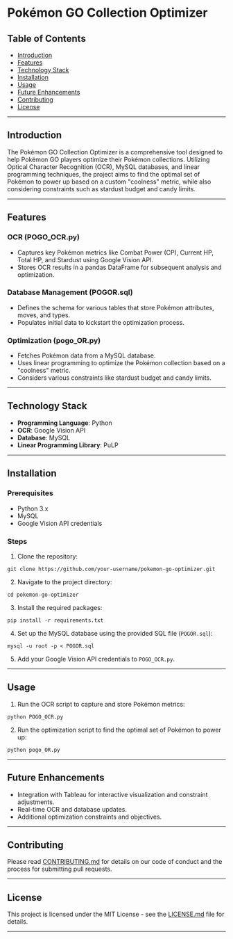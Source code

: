 # Pokémon GO Collection Optimizer

## Table of Contents

- [Introduction](#introduction)
- [Features](#features)
- [Technology Stack](#technology-stack)
- [Installation](#installation)
- [Usage](#usage)
- [Future Enhancements](#future-enhancements)
- [Contributing](#contributing)
- [License](#license)

---

## Introduction

The Pokémon GO Collection Optimizer is a comprehensive tool designed to help Pokémon GO players optimize their Pokémon collections. Utilizing Optical Character Recognition (OCR), MySQL databases, and linear programming techniques, the project aims to find the optimal set of Pokémon to power up based on a custom "coolness" metric, while also considering constraints such as stardust budget and candy limits.

---

## Features

### OCR (POGO_OCR.py)

- Captures key Pokémon metrics like Combat Power (CP), Current HP, Total HP, and Stardust using Google Vision API.
- Stores OCR results in a pandas DataFrame for subsequent analysis and optimization.

### Database Management (POGOR.sql)

- Defines the schema for various tables that store Pokémon attributes, moves, and types.
- Populates initial data to kickstart the optimization process.

### Optimization (pogo_OR.py)

- Fetches Pokémon data from a MySQL database.
- Uses linear programming to optimize the Pokémon collection based on a "coolness" metric.
- Considers various constraints like stardust budget and candy limits.

---

## Technology Stack

- **Programming Language**: Python
- **OCR**: Google Vision API
- **Database**: MySQL
- **Linear Programming Library**: PuLP

---

## Installation

### Prerequisites

- Python 3.x
- MySQL
- Google Vision API credentials

### Steps

1. Clone the repository:

```
git clone https://github.com/your-username/pokemon-go-optimizer.git
```

2. Navigate to the project directory:

```
cd pokemon-go-optimizer
```

3. Install the required packages:

```
pip install -r requirements.txt
```

4. Set up the MySQL database using the provided SQL file (`POGOR.sql`):

```
mysql -u root -p < POGOR.sql
```

5. Add your Google Vision API credentials to `POGO_OCR.py`.

---

## Usage

1. Run the OCR script to capture and store Pokémon metrics:

```
python POGO_OCR.py
```

2. Run the optimization script to find the optimal set of Pokémon to power up:

```
python pogo_OR.py
```

---

## Future Enhancements

- Integration with Tableau for interactive visualization and constraint adjustments.
- Real-time OCR and database updates.
- Additional optimization constraints and objectives.

---

## Contributing

Please read [CONTRIBUTING.md](CONTRIBUTING.md) for details on our code of conduct and the process for submitting pull requests.

---

## License

This project is licensed under the MIT License - see the [LICENSE.md](LICENSE.md) file for details.

---
